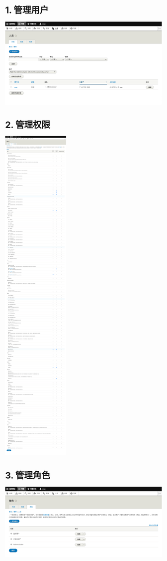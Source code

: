 # 1. 管理用户

![Admin Peoples](./img/drupal8-admin-people.png)

# 2. 管理权限

![Admin Permissions](./img/drupal8-admin-people-permission.png)

# 3. 管理角色

![Admin Roles](./img/drupal8-admin-people-role.png)